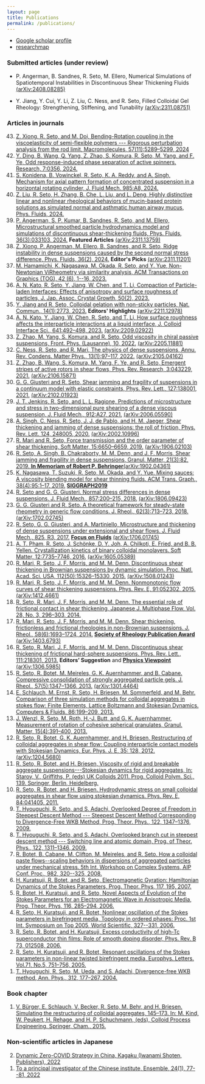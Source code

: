 ```yaml
---
layout: page
title: Publications
permalink: /publications/
---
```


- [Google scholar profile](https://scholar.google.co.jp/citations?hl=ja&user=0V-BankAAAAJ)
- [researchmap](https://researchmap.jp/ryseto)

### Submitted articles (under review)


- P. Angerman, B. Sandnes, R. Seto, M. Ellero,
Numerical Simulations of Spatiotemporal Instabilities in Discontinuous Shear Thickening Fluids [(arXiv:2408.08285)](https://arxiv.org/abs/2408.08285)

- Y. Jiang, Y. Cui, Y. Li, Z. Liu, C. Ness, and R. Seto, Filled Colloidal Gel Rheology: Strengthening, Stiffening, and Tunability [(arXiv:2311.08751)](https://arxiv.org/abs/2311.08751) 


### Articles in journals

<ol reversed start="43">
  <li><a href="https://doi.org/10.1021/acs.macromol.4c00532">
Z. Xiong, R. Seto, and M. Doi, Bending-Rotation coupling in the viscoelasticity of semi-flexible polymers --- Rigorous perturbation analysis from the rod limit, Macromolecules, 57(11):5289–5299, 2024</a></li>

  <li><a href="https://doi.org/10.34133/research.0356">Y. Ding, B. Wang, Q. Yang, Z. Zhao, S. Komura, R. Seto, M. Yang, and F. Ye, Odd response-induced phase separation of active spinners. Research, 7:0356, 2024.</a></li>
  
  <li><a href="https://doi.org/10.1017/jfm.2024.286">S. Konidena, B. Vowinckel, R. Seto, K. A. Reddy, and A. Singh, Mechanism for axial pattern formation of concentrated suspension in a horizontal rotating cylinder, J. Fluid Mech. 985:A8, 2024.</a></li>
  
  <li><a href="https://doi.org/10.1063/5.0202508">Z. Liu, R. Seto, H. Zhang, B. Che, L. Liu, and L. Deng, Highly distinctive linear and nonlinear rheological behaviors of mucin-based protein solutions as simulated normal and asthmatic human airway mucus, Phys. Fluids, 2024.</a></li>
  
  <li><a href="https://doi.org/10.1063/5.0188444">P. Angerman, S. P. Kumar, B. Sandnes, R. Seto, and M. Ellero, Microstructural smoothed particle hydrodynamics model and simulations of discontinuous shear-thickening fluids, Phys. Fluids, 36(3):033103, 2024.</a> <strong>Featured Articles</strong> <a href="https://arxiv.org/abs/2311.13759">(arXiv:2311.13759)</a></li>
  
  <li><a href="https://pubs.aip.org/aip/pof/article/36/2/024111/3262480/Ridge-instability-in-dense-suspensions-caused-by?searchresult=1">Z. Xiong, P. Angerman, M. Ellero, B. Sandnes, and R. Seto, Ridge instability in dense suspensions caused by the second normal stress difference, Phys. Fluids, 36(2), 2024.</a> <strong>Editor's Picks</strong> <a href="https://arxiv.org/abs/2311.11201">(arXiv:2311.11201)</a></li>
  
  <li><a href="https://dl.acm.org/doi/abs/10.1145/3618310">M. Hamamichi, K. Nagasawa, M. Okada, R. Seto, and Y. Yue, Non-Newtonian ViRheometry via similarity analysis, ACM Transactions on Graphics (TOG), 42 (6), 1--16, 2023.</a></li>
  
  <li><a href="https://www.jacg.jp/jacg/journal/english/2023vol50no2.html">A. N. Kato, R. Seto, Y. Jiang, W. Chen, and T. Li, Compaction of Particle-laden Interfaces: Effects of anisotropy and surface roughness of particles, J. Jap. Assoc. Crystal Growth, 50(2), 2023.</a></li>
  
  <li><a href="https://doi.org/10.1038/s41467-023-38461-1">Y. Jiang and R. Seto, Colloidal gelation with non-sticky particles, Nat. Commun., 14(1):2773, 2023.</a> <strong>Editors' Highlights</strong> <a href="https://arxiv.org/abs/2211.12978">(arXiv:2211.12978)</a></li>
  
  <li><a href="https://doi.org/10.1016/j.jcis.2023.03.041">A. N. Kato, Y. Jiang, W. Chen, R. Seto, and T. Li, How surface roughness affects the interparticle interactions at a liquid interface, J. Colloid Interface Sci., 641:492–498, 2023.</a> <a href="https://arxiv.org/abs/2209.02922">(arXiv:2209.02922)</a></li>
  
  <li><a href="https://www.frontiersin.org/articles/10.3389/fphy.2022.951465/abstract">Z. Zhao, M. Yang, S. Komura, and R. Seto, Odd viscosity in chiral passive suspensions, Front. Phys. (Lausanne), 10, 2022.</a> <a href="https://arxiv.org/abs/2205.11881">(arXiv:2205.11881)</a></li>
  
  <li><a href="https://doi.org/10.1146/annurev-conmatphys-031620-105938">C. Ness, R. Seto, and R. Mari, The physics of dense suspensions, Annu. Rev. Condens. Matter Phys., 13(1):97–117, 2022.</a> <a href="https://arxiv.org/abs/2105.04162">(arXiv:2105.04162)</a></li>
  
  <li><a href="https://doi.org/10.1103/PhysRevResearch.3.043229">Z. Zhao, B. Wang, S. Komura, M. Yang, F. Ye, and R. Seto, Emergent stripes of active rotors in shear flows, Phys. Rev. Research, 3:043229, 2021.</a> <a href="https://arxiv.org/abs/2106.15871">(arXiv:2106.15871)</a></li>
  
  <li><a href="https://doi.org/10.1103/PhysRevLett.127.138001">G. G. Giusteri and R. Seto, Shear jamming and fragility of suspensions in a continuum model with elastic constraints, Phys. Rev. Lett., 127:138001, 2021.</a> <a href="https://arxiv.org/abs/2102.01923">(arXiv:2102.01923)</a></li>
  
  <li><a href="https://doi.org/10.1017/jfm.2020.1111">J. T. Jenkins, R. Seto, and L. L. Ragione, Predictions of microstructure and stress in two-dimensional pure shearing of a dense viscous suspension, J. Fluid Mech., 912:A27, 2021.</a> <a href="https://arxiv.org/abs/2006.05590">(arXiv:2006.05590)</a></li>
  
  <li><a href="https://journals.aps.org/prl/accepted/6a071YaaC7012d6786e11908e97c58d6265f0e9a3">A. Singh, C. Ness, R. Seto, J. J. de Pablo, and H. M. Jaeger, Shear thickening and jamming of dense suspensions: the roll of friction, Phys. Rev. Lett. 124, 248005, 2020.</a> <a href="https://arxiv.org/abs/2002.10996">(arXiv:2002.10996)</a></li>
  
  <li><a href="http://dx.doi.org/10.1039/C9SM01223K">R. Mari and R. Seto, Force transmission and the order parameter of shear thickening, Soft Matter, 15:6650–6659, 2019.</a> <a href="https://arxiv.org/abs/1906.02103">(arXiv:1906.02103)</a></li>
  
  <li><a href="https://doi.org/10.1007/s10035-019-0931-5">R. Seto, A. Singh, B. Chakraborty, M. M. Denn, and J. F. Morris, Shear jamming and fragility in dense suspensions, Granul. Matter, 21(3):82, 2019. </a><a href="https://link.springer.com/journal/10035/topicalCollection/AC_6133586b39982072ee4026a0cd55c0e6"><strong>In Memoriam of Robert P. Behringer</strong></a><a href="https://arxiv.org/abs/1902.04361">(arXiv:1902.04361)</a></li>
  
  <li><a href="http://doi.acm.org/10.1145/3306346.3322947">K. Nagasawa, T. Suzuki, R. Seto, M. Okada, and Y. Yue. Mixing sauces: A viscosity blending model for shear thinning fluids. ACM Trans. Graph., 38(4):95:1–17, 2019.</a> <a href="https://s2019.siggraph.org/presentation/?sess=sess228&id=papers_163#038;id=papers_163"><strong>SIGGRAPH2019</strong></a> </li>
  
  <li><a href="https://doi.org/10.1017/jfm.2018.743">R. Seto and G. G. Giusteri. Normal stress differences in dense suspensions. J. Fluid Mech., 857:200–215, 2018.</a>  <a href="https://arxiv.org/abs/1806.09423">(arXiv:1806.09423)</a></li>
  
  <li><a href="https://doi.org/10.1122/1.4986840">G. G. Giusteri and R. Seto. A theoretical framework for steady-state rheometry in generic flow conditions. J. Rheol., 62(3):713–723, 2018.</a> <a href="https://arxiv.org/abs/1702.02745">(arXiv:1702.02745)</a></li>
  
  <li><a href="https://doi.org/10.1017/jfm.2017.469">R. Seto, G. G. Giusteri, and A. Martiniello, Microstructure and thickening of dense suspensions under extensional and shear flows. J. Fluid Mech., 825, R3, 2017.</a> <a href="https://doi.org/10.1017/jfm.2017.744"><strong>Focus on Fluids</strong></a> <a href="https://arxiv.org/abs/1706.01745">(arXiv:1706.01745)</a></li>
  
  <li><a href="http://dx.doi.org/10.1039/C6SM01072E">A. T. Pham, R. Seto, J. Schönke, D. Y. Joh, A. Chilkoti, E. Fried, and B. B. Yellen. Crystallization kinetics of binary colloidal monolayers. Soft Matter, 12:7735–7746, 2016.</a> <a href="https://arxiv.org/abs/1605.05389">(arXiv:1605.05389)</a></li>
  
  <li><a href="http://www.pnas.org/content/112/50/15326.abstract">R. Mari, R. Seto, J. F. Morris, and M. M. Denn. Discontinuous shear thickening in Brownian suspensions by dynamic simulation. Proc. Natl. Acad. Sci. USA, 112(50):15326–15330, 2015.</a> <a href="https://arxiv.org/abs/1508.01243">(arXiv:1508.01243)</a></li>
  
  <li><a href="http://link.aps.org/doi/10.1103/PhysRevE.91.052302">R. Mari, R. Seto, J. F. Morris, and M. M. Denn. Nonmonotonic flow curves of shear thickening suspensions. Phys. Rev. E, 91:052302, 2015.</a> <a href="https://arxiv.org/abs/1412.4661">(arXiv:1412.4661)</a></li>
  
  <li><a href="http://dx.doi.org/10.3811/jjmf.28.296">R. Seto, R. Mari, J. F. Morris, and M. M. Denn. The essential role of frictional contact in shear thickening, Japanese J. Multiphase Flow, Vol. 28, No. 3, 296–303, 2014.</a></li>
  
  <li><a href="http://scitation.aip.org/content/sor/journal/jor2/58/6/10.1122/1.4890747">R. Mari, R. Seto, J. F. Morris, and M. M. Denn. Shear thickening, frictionless and frictional rheologies in non-Brownian suspensions. J. Rheol., 58(6):1693–1724, 2014.</a> <a href="http://www-levich.engr.ccny.cuny.edu/sor2015.htm"><strong>Society of Rheology Publication Award</strong></a> <a href="https://arxiv.org/abs/1403.6793">(arXiv:1403.6793)</a></li>
  
  <li><a href="http://doi.org/10.1103/PhysRevLett.111.218301">R. Seto, R. Mari, J. F. Morris, and M. M. Denn. Discontinuous shear thickening of frictional hard-sphere suspensions. Phys. Rev. Lett., 111:218301, 2013.</a> <strong>Editors’ Suggestion</strong> and <a href="https://physics.aps.org/articles/v6/125"><strong>Physics Viewpoint</strong></a> <a href="https://arxiv.org/abs/1306.5985">(arXiv:1306.5985)</a></li>
  
  <li><a href="http://doi.org/10.1122/1.4817436">R. Seto, R. Botet, M. Meireles, G. K. Auernhammer, and B. Cabane. Compressive consolidation of strongly aggregated particle gels. J. Rheol., 57(5):1347–1366, 2013.</a> <a href="https://arxiv.org/abs/1301.4464">(arXiv:1301.4464)</a></li>
  
  <li><a href="http://doi.org/10.1016/j.compfluid.2013.07.005">E. Schlauch, M. Ernst, R. Seto, H. Briesen, M. Sommerfeld, and M. Behr. Comparison of three simulation methods for colloidal aggregates in stokes flow: Finite Elements, Lattice Boltzmann and Stokesian Dynamics. Computers & Fluids, 86:199–209, 2013.</a></li>
  
  <li><a href="http://doi.org/10.1007/s10035-012-0383-7">J. Wenzl, R. Seto, M. Roth, H.-J. Butt, and G. K. Auernhammer, Measurement of rotation of cohesive spherical granulates, Granul. Matter, 15(4):391–400, 2013.</a></li>
  
  <li><a href="http://doi.org/10.1140/epje/i2012-12128-4">R. Seto, R. Botet, G. K. Auernhammer, and H. Briesen, Restructuring of colloidal aggregates in shear flow: Coupling interparticle contact models with Stokesian Dynamics, Eur. Phys. J. E, 35: 128, 2012.</a> <a href="https://arxiv.org/abs/1204.5680">(arXiv:1204.5680)</a></li>
  
  <li><a href="http://doi.org/10.1007/978-3-642-28974-3_15">R. Seto, R. Botet, and H. Briesen, Viscosity of rigid and breakable aggregate suspensions---Stokesian dynamics for rigid aggregates, In: Starov, V., Griffiths, P. (eds) UK Colloids 2011. Prog. Colloid Polym. Sci., 139. Springer, Berlin, Heidelberg.</a></li>
  
  <li><a href="https://doi.org/10.1103/PhysRevE.84.041405">R. Seto, R. Botet, and H. Briesen. Hydrodynamic stress on small colloidal aggregates in shear flow using stokesian dynamics. Phys. Rev. E, 84:041405, 2011.</a></li>
  
  <li><a href="https://doi.org/10.1143/PTP.122.1347">T. Hyouguchi, R. Seto, and S. Adachi, Overlooked Degree of Freedom in Steepest Descent Method --- Steepest Descent Method Corresponding to Divergence-Free WKB Method, Prog. Theor. Phys., 122, 1347–1376, 2009.</a></li>

  <li><a href="https://doi.org/10.1143/PTP.122.1311">T. Hyouguchi, R. Seto, and S. Adachi, Overlooked branch cut in steepest descent method --- Switching line and atomic domain, Prog. of Theor. Phys., 122, 1311–1346, 2009.</a></li>
  
  <li><a href="http://doi.org/10.1063/1.2897806">R. Botet, B. Cabane, M. Clifton, M. Meireles, and R. Seto. How a colloidal paste flows--scaling behaviors in dispersions of aggregated particles under mechanical stress. 5th Int. Workshop on Complex Systems, AIP Conf. Proc., 982, 320--325, 2008.</a></li>
  
  <li><a href="https://doi.org/10.1143/PTP.117.195">H. Kuratsuji, R. Botet, and R. Seto, Electromagnetic Gyration: Hamiltonian Dynamics of the Stokes Parameters, Prog. Theor. Phys, 117, 195, 2007.</a></li>
  
  <li><a href="https://doi.org/10.1143/PTP.116.285">R. Botet, H. Kuratsuji, and R. Seto, Novel Aspects of Evolution of the Stokes Parameters for an Electromagnetic Wave in Anisotropic Media, Prog. Theor. Phys, 116, 285–294, 2006.</a></li>
  
  <li><a href="http://doi.org/10.1142/9789812772879_0053">R. Seto, H. Kuratsuji, and R. Botet, Nonlinear oscillation of the Stokes parameters in birefringent media, Topology in ordered phases: Proc. 1st Int. Symposium on Top 2005, World Scientific, 327--331, 2006.</a></li>
  
  <li><a href="http://doi.org/10.1103/PhysRevB.73.012508">R. Seto, R. Botet, and H. Kuratsuji, Excess conductivity of high-Tc superconductor thin ﬁlms: Role of smooth doping disorder, Phys. Rev. B 73, 012508, 2006.</a></li>
  
  <li><a href="http://doi.org/10.1209/epl/i2005-10146-7">R. Seto, H. Kuratsuji, and R. Botet, Resonant oscillations of the Stokes parameters in non-linear twisted birefringent media, Europhys. Letters. Vol.71, No.5, 751–756, 2005.</a></li>
  
  <li><a href="http://doi.org/10.1016/j.aop.2004.01.005">T. Hyouguchi, R. Seto, M. Ueda, and S. Adachi, Divergence-free WKB method, Ann. Phys., 312, 177–267, 2004.</a></li>
  
</ol>


### Book chapter

1. [V. Bürger, E. Schlauch, V. Becker, R. Seto, M. Behr, and H. Briesen. Simulating the restructuring of colloidal aggregates, 145–173. In: M. Kind, W. Peukert, H. Rehage, and H. P. Schuchmann, (eds), Colloid Process Engineering, Springer, Cham., 2015.](https://doi.org/10.1007/978-3-319-15129-8_7)


### Non-scientific articles in Japanese

<ol reversed start="2">
  <li><a href="/assets/pdf/Kagaku_202201_Seto_etal.pdf">
    Dynamic Zero-COVID Strategy in China, Kagaku (Iwanami Shoten, Publishers), 2022</a>
  </li>
  <li><a href="https://www.jstage.jst.go.jp/article/mssj/24/1/24_77/_article/-char/ja/">
    To a principal investigator of the Chinese institute, Ensemble, 24(1), 77--81, 2022</a>
  </li>
</ol>
